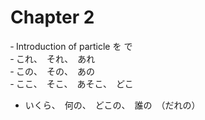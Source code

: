 # Chapter 2

 ‐ Introduction of particle を で  
 ‐ これ、　それ、　あれ  
 ‐ この、　その、　あの  
 ‐ ここ、　そこ、　あそこ、　どこ  
 - いくら、　何の、　どこの、　誰の　（だれの）
